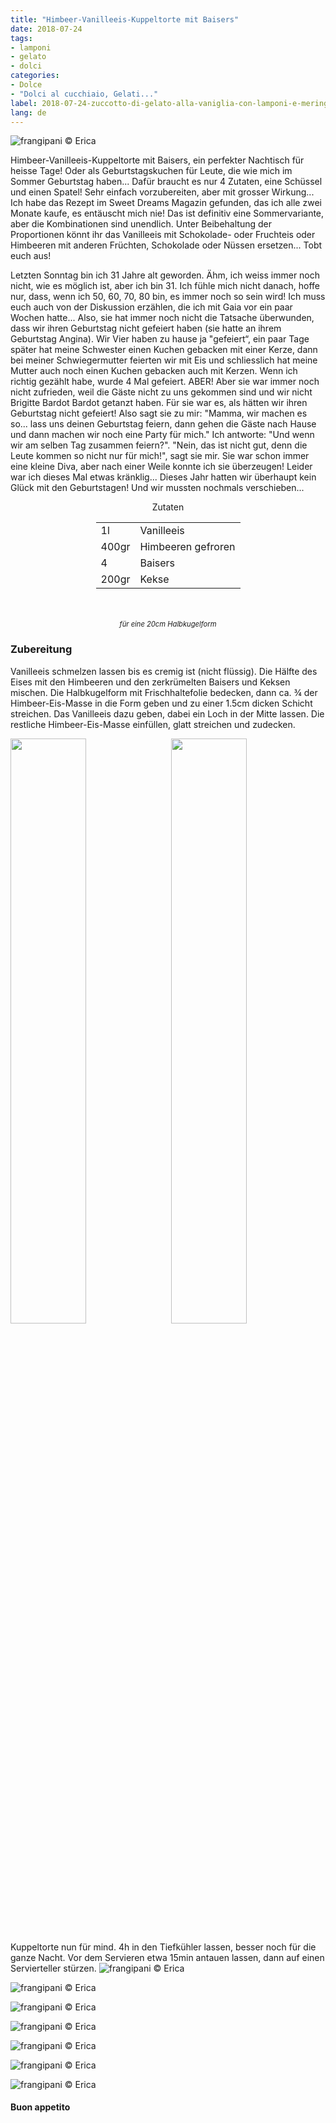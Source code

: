 ```yaml
---
title: "Himbeer-Vanilleeis-Kuppeltorte mit Baisers"
date: 2018-07-24
tags:
- lamponi
- gelato
- dolci
categories:
- Dolce
- "Dolci al cucchiaio, Gelati..." 
label: 2018-07-24-zuccotto-di-gelato-alla-vaniglia-con-lamponi-e-meringhe
lang: de 
---
```

![](../2018-07-24-zuccotto-di-gelato-alla-vaniglia-con-lamponi-e-meringhe/header.jpg "frangipani © Erica")

Himbeer-Vanilleeis-Kuppeltorte mit Baisers, ein perfekter Nachtisch für heisse Tage! Oder als Geburtstagskuchen für Leute, die wie mich im Sommer Geburtstag haben... Dafür braucht es nur 4 Zutaten, eine Schüssel und einen Spatel! Sehr einfach vorzubereiten, aber mit grosser Wirkung... Ich habe das Rezept im Sweet Dreams Magazin gefunden, das ich alle zwei Monate kaufe, es entäuscht mich nie! Das ist definitiv eine Sommervariante, aber die Kombinationen sind unendlich. Unter Beibehaltung der Proportionen könnt ihr das Vanilleeis mit Schokolade- oder Fruchteis oder Himbeeren mit anderen Früchten, Schokolade oder Nüssen ersetzen... Tobt euch aus!

Letzten Sonntag bin ich 31 Jahre alt geworden. Ähm, ich weiss immer noch nicht, wie es möglich ist, aber ich bin 31. Ich fühle mich nicht danach, hoffe nur, dass, wenn ich 50, 60, 70, 80 bin, es immer noch so sein wird! Ich muss euch auch von der Diskussion erzählen, die ich mit Gaia vor ein paar Wochen hatte... Also, sie hat immer noch nicht die Tatsache überwunden, dass wir ihren Geburtstag nicht gefeiert haben (sie hatte an ihrem Geburtstag Angina). Wir Vier haben zu hause ja "gefeiert“, ein paar Tage später hat meine Schwester einen Kuchen gebacken mit einer Kerze, dann bei meiner Schwiegermutter feierten wir mit Eis und schliesslich hat meine Mutter auch noch einen Kuchen gebacken auch mit Kerzen. Wenn ich richtig gezählt habe, wurde 4 Mal gefeiert. ABER! Aber sie war immer noch nicht zufrieden, weil die Gäste nicht zu uns gekommen sind und wir nicht Brigitte Bardot Bardot getanzt haben. Für sie war es, als hätten wir ihren Geburtstag nicht gefeiert! Also sagt sie zu mir: "Mamma, wir machen es so... lass uns deinen Geburtstag feiern, dann gehen die Gäste nach Hause und dann machen wir noch eine Party für mich." Ich antworte: "Und wenn wir am selben Tag zusammen feiern?". "Nein, das ist nicht gut, denn die Leute kommen so nicht nur für mich!", sagt sie mir. Sie war schon immer eine kleine Diva, aber nach einer Weile konnte ich sie überzeugen! Leider war ich dieses Mal etwas kränklig... Dieses Jahr hatten wir überhaupt kein Glück mit den Geburtstagen! Und wir mussten nochmals verschieben...

<div id="wrapper" style="text-align: center">
  <div id="yourdiv" style="display: inline-block;">
    <div class="ingredients">
      <div class="ingredients-title">Zutaten</div>
      <table>
        <tbody>
          </tr>
          <tr>
            <td>1l</td>
            <td>Vanilleeis</td>
          </tr>
          <tr>
            <td>400gr</td>
            <td>Himbeeren gefroren</td>
          </tr>
          <tr>
            <td>4</td>
            <td>Baisers</td>
          </tr>
          <tr>
            <td>200gr</td>
            <td>Kekse</td>
        </tbody>
      </table>
      <br></br>
      <i class="pull-right" style="font-size: 80%;">für eine 20cm Halbkugelform</i>
    </div>
  </div>
</div>


<h3>
  <font color="grey">
    <i class="fa fa-cogs"></i>
  </font> Zubereitung
</h3>

Vanilleeis schmelzen lassen bis es cremig ist (nicht flüssig). Die Hälfte des Eises mit den Himbeeren und den zerkrümelten Baisers und Keksen mischen. Die Halbkugelform mit Frischhaltefolie bedecken, dann ca. ¾ der Himbeer-Eis-Masse in die Form geben und zu einer 1.5cm dicken Schicht streichen. Das Vanilleeis dazu geben, dabei ein Loch in der Mitte lassen. Die restliche Himbeer-Eis-Masse einfüllen, glatt streichen und zudecken.
<p>
  <div style="width: 100%; margin-bottom: 0">
    <img style="float: left; width: 49%; margin-right: 1%" src="../2018-07-24-zuccotto-di-gelato-alla-vaniglia-con-lamponi-e-meringhe/guscio.jpg" alt="" title="frangipani © Erica" />
    <img style="float: left; width: 49%; margin-left: 1%" src="../2018-07-24-zuccotto-di-gelato-alla-vaniglia-con-lamponi-e-meringhe/zuccotto.jpg" alt="" title="frangipani © Erica" />
    <div style="clear: both"></div>
  </div>
</p>

Kuppeltorte nun für mind. 4h in den Tiefkühler lassen, besser noch für die ganze Nacht. Vor dem Servieren etwa 15min antauen lassen, dann auf einen Servierteller stürzen.
![](../2018-07-24-zuccotto-di-gelato-alla-vaniglia-con-lamponi-e-meringhe/risultato1.jpg "frangipani © Erica")

![](../2018-07-24-zuccotto-di-gelato-alla-vaniglia-con-lamponi-e-meringhe/risultato2.jpg "frangipani © Erica")

![](../2018-07-24-zuccotto-di-gelato-alla-vaniglia-con-lamponi-e-meringhe/risultato3.jpg "frangipani © Erica")

![](../2018-07-24-zuccotto-di-gelato-alla-vaniglia-con-lamponi-e-meringhe/risultato4.jpg "frangipani © Erica")

![](../2018-07-24-zuccotto-di-gelato-alla-vaniglia-con-lamponi-e-meringhe/risultato5.jpg "frangipani © Erica")

![](../2018-07-24-zuccotto-di-gelato-alla-vaniglia-con-lamponi-e-meringhe/risultato6.jpg "frangipani © Erica")

![](../2018-07-24-zuccotto-di-gelato-alla-vaniglia-con-lamponi-e-meringhe/risultato7.jpg "frangipani © Erica")

<h4>Buon appetito
  <font color="red">
    <i class="fa fa-smile-o"></i>
  </font>
</h4>